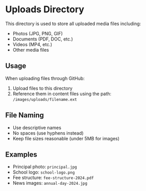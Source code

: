 # Uploads Directory

This directory is used to store all uploaded media files including:

- Photos (JPG, PNG, GIF)
- Documents (PDF, DOC, etc.)
- Videos (MP4, etc.)
- Other media files

## Usage

When uploading files through GitHub:
1. Upload files to this directory
2. Reference them in content files using the path: `/images/uploads/filename.ext`

## File Naming

- Use descriptive names
- No spaces (use hyphens instead)
- Keep file sizes reasonable (under 5MB for images)

## Examples

- Principal photo: `principal.jpg`
- School logo: `school-logo.png`
- Fee structure: `fee-structure-2024.pdf`
- News images: `annual-day-2024.jpg`

